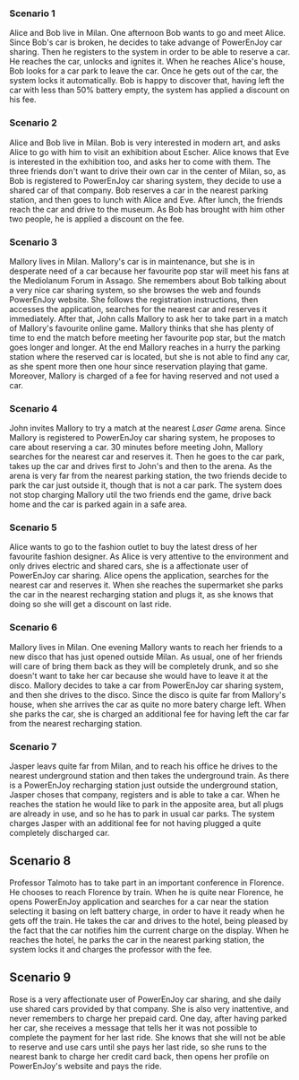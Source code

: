 ### Scenario 1
Alice and Bob live in Milan. One afternoon Bob wants to go and meet Alice. Since Bob's car is broken, he decides to take advange of PowerEnJoy car sharing. Then he registers to the system in order to be able to reserve a car. He reaches the car, unlocks and ignites it. When he reaches Alice's house, Bob looks for a car park to leave the car. Once he gets out of the car, the system locks it automatically. Bob is happy to discover that, having left the car with less than 50% battery empty, the system has applied a discount on his fee.

### Scenario 2
Alice and Bob live in Milan. Bob is very interested in modern art, and asks Alice to go with him to visit an exhibition about Escher. Alice knows that Eve is interested in the exhibition too, and asks her to come with them. The three friends don't want to drive their own car in the center of Milan, so, as Bob is registered to PowerEnJoy car sharing system, they decide to use a shared car of that company. Bob reserves a car in the nearest parking station, and then goes to lunch with Alice and Eve. After lunch, the friends reach the car and drive to the museum. As Bob has brought with him other two people, he is applied a discount on the fee.

### Scenario 3
Mallory lives in Milan. Mallory's car is in maintenance, but she is in desperate need of a car because her favourite pop star will meet his fans at the Mediolanum Forum in Assago. She remembers about Bob talking about a very nice car sharing system, so she browses the web and founds PowerEnJoy website. She follows the registration instructions, then accesses the application, searches for the nearest car and reserves it immediately. After that, John calls Mallory to ask her to take part in a match of Mallory's favourite online game. Mallory thinks that she has plenty of time to end the match before meeting her favourite pop star, but the match goes longer and longer. At the end Mallory reaches in a hurry the parking station where the reserved car is located, but she is not able to find any car, as she spent more then one hour since reservation playing that game. Moreover, Mallory is charged of a fee for having reserved and not used a car.

### Scenario 4
John invites Mallory to try a match at the nearest _Laser Game_ arena. Since Mallory is registered to PowerEnJoy car sharing system, he proposes to care about reserving a car. 30 minutes before meeting John, Mallory searches for the nearest car and reserves it. Then he goes to the car park, takes up the car and drives first to John's and then to the arena. As the arena is very far from the nearest parking station, the two friends decide to park the car just outside it, though that is not a car park. The system does not stop charging Mallory util the two friends end the game, drive back home and the car is parked again in a safe area.

### Scenario 5
Alice wants to go to the fashion outlet to buy the latest dress of her favourite fashion designer. As Alice is very attentive to the environment and only drives electric and shared cars, she is a affectionate user of PowerEnJoy car sharing. Alice opens the application, searches for the nearest car and reserves it. When she reaches the supermarket she parks the car in the nearest recharging station and plugs it, as she knows that doing so she will get a discount on last ride.


### Scenario 6
Mallory lives in Milan. One evening Mallory wants to reach her friends to a new disco that has just opened outside Milan. As usual, one of her friends will care of bring them back as they will be completely drunk, and so she doesn't want to take her car because she would have to leave it at the disco. Mallory decides to take a car from PowerEnJoy car sharing system, and then she drives to the disco. Since the disco is quite far from Mallory's house, when she arrives the car as quite no more batery charge left. When she parks the car, she is charged an additional fee for having left the car far from the nearest recharging station.


### Scenario 7
Jasper leavs quite far from Milan, and to reach his office he drives to the nearest underground station and then takes the underground train. As there is a PowerEnJoy recharging station just outside the underground station, Jasper choses that company, registers and is able to take a car. When he reaches the station he would like to park in the apposite area, but all plugs are already in use, and so he has to park in usual car parks. The system charges Jasper with an additional fee for not having plugged a quite completely discharged car. 


## Scenario 8
Professor Talmoto has to take part in an important conference in Florence. He chooses to reach Florence by train. When he is quite near Florence, he opens PowerEnJoy application and searches for a car near the station selecting it basing on left battery charge, in order to have it ready when he gets off the train. He takes the car and drives to the hotel, being pleased by the fact that the car notifies him the current charge on the display. When he reaches the hotel, he parks the car in the nearest parking station, the system locks it and charges the professor with the fee.

## Scenario 9
Rose is a very affectionate user of PowerEnJoy car sharing, and she daily use shared cars provided by that company. She is also very inattentive, and never remembers to charge her prepaid card. One day, after having parked her car, she receives a message that tells her it was not possible to complete the payment for her last ride. She knows that she will not be able to reserve and use cars until she pays her last ride, so she runs to the nearest bank to charge her credit card back, then opens her profile on PowerEnJoy's website and pays the ride.